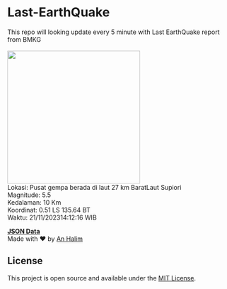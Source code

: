 # Last-EarthQuake
This repo will looking update every 5 minute with Last EarthQuake report from BMKG
<br>
<br>
<img src="https://static.bmkg.go.id/20231121141216.mmi.jpg" width="300"/>
<br>
Lokasi: Pusat gempa berada di laut 27 km BaratLaut Supiori <br>
Magnitude: 5.5 <br>
Kedalaman: 10 Km <br>
Koordinat: 0.51 LS 135.64 BT <br>
Waktu: 21/11/202314:12:16 WIB <br>

<a href="./data/data.json">**JSON Data**</a>
<br>
Made with ❤️ by <a href="https://github.com/an-halim">An Halim</a>
## License

This project is open source and available under the [MIT License](LICENSE).
